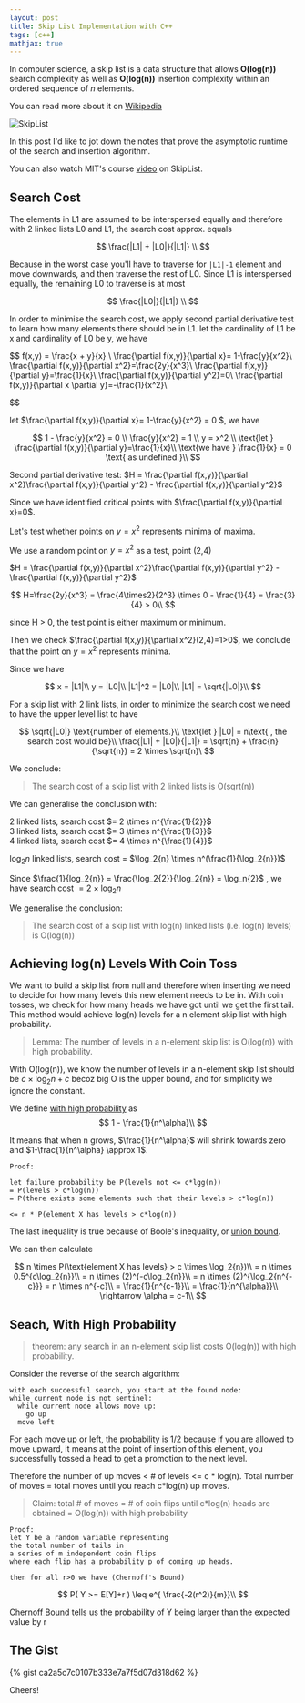 ```yaml
---
layout: post
title: Skip List Implementation with C++
tags: [c++]
mathjax: true
---
```


In computer science, a skip list is a data structure that allows <strong>O(log(n))</strong> search complexity as well as <strong>O(log(n))</strong> insertion complexity within an ordered sequence of <i>n</i> elements.

You can read more about it on [Wikipedia](https://en.wikipedia.org/wiki/Skip_list)

![SkipList](https://user-images.githubusercontent.com/44837996/57189085-903abc00-6f3c-11e9-8061-311bbc1d6604.png)

In this post I'd like to jot down the notes that prove the asymptotic runtime of the search and insertion algorithm.

You can also watch MIT's course [video](https://www.youtube.com/watch?v=2g9OSRKJuzM&t=2190s) on SkipList.

## Search Cost

The elements in L1 are assumed to be interspersed equally and therefore with 2 linked lists L0 and L1, the search cost approx. equals

$$
\frac{|L1| + |L0|}{|L1|} \\
$$

Because in the worst case you'll have to traverse for ```|L1|-1``` element and move downwards, and then traverse the rest of L0. Since L1 is interspersed equally, the remaining L0 to traverse is at most

$$
\frac{|L0|}{|L1|} \\
$$

In order to minimise the search cost, we apply second partial derivative test to learn how many elements there should be in L1. let the cardinality of L1 be x and cardinality of L0 be y, we have

$$
f(x,y) = \frac{x + y}{x} \\
\frac{\partial f(x,y)}{\partial x}= 1-\frac{y}{x^2}\\
\frac{\partial f(x,y)}{\partial x^2}=\frac{2y}{x^3}\\
\frac{\partial f(x,y)}{\partial y}=\frac{1}{x}\\
\frac{\partial f(x,y)}{\partial y^2}=0\\
\frac{\partial f(x,y)}{\partial x \partial y}=-\frac{1}{x^2}\\

$$

let $\frac{\partial f(x,y)}{\partial x}= 1-\frac{y}{x^2} = 0 $, we have

$$
1 - \frac{y}{x^2} = 0 \\
\frac{y}{x^2} = 1 \\
y = x^2 \\
\text{let } \frac{\partial f(x,y)}{\partial y}=\frac{1}{x}\\
\text{we have } \frac{1}{x} = 0 \text{ as undefined.}\\
$$




Second partial derivative test: $H = \frac{\partial f(x,y)}{\partial x^2}\frac{\partial f(x,y)}{\partial y^2} - \frac{\partial f(x,y)}{\partial y^2}$

Since we have identified critical points with $\frac{\partial f(x,y)}{\partial x}=0$.

Let's test whether points on $y = x^2$ represents minima of maxima.

We use a random point on $y = x^2$ as a test, point (2,4)

$H = \frac{\partial f(x,y)}{\partial x^2}\frac{\partial f(x,y)}{\partial y^2} - \frac{\partial f(x,y)}{\partial y^2}$


$$
H=\frac{2y}{x^3} = \frac{4\times2}{2^3} \times 0 - \frac{1}{4} = \frac{3}{4} > 0\\
$$

since H > 0, the test point is either maximum or minimum.

Then we check $\frac{\partial f(x,y)}{\partial x^2}(2,4)=1>0$, we conclude that the point on $y = x^2$ represents minima.


Since we have

$$
x = |L1|\\
y = |L0|\\
|L1|^2 = |L0|\\
|L1| = \sqrt{|L0|}\\
$$

For a skip list with 2 link lists, in order to minimize the search cost we need to have the upper level list to have

$$
\sqrt{|L0|} \text{number of elements.}\\
\text{let } |L0| = n\text{ , the search cost would be}\\
\frac{|L1| + |L0|}{|L1|} = \sqrt{n} + \frac{n}{\sqrt{n}} = 2 \times \sqrt{n}\
$$




We conclude:

> The search cost of a skip list with 2 linked lists is O(sqrt(n))

We can generalise the conclusion with:

2 linked lists, search cost $= 2 \times n^{\frac{1}{2}}$ <br/>
3 linked lists, search cost $= 3 \times n^{\frac{1}{3}}$ <br/>
4 linked lists, search cost $= 4 \times n^{\frac{1}{4}}$ <br/>

$\log_2{n}$ linked lists, search cost = $\log_2{n} \times n^(\frac{1}{\log_2{n}})$ <br/>

Since $\frac{1}{log_2{n}} = \frac{\log_2{2}}{\log_2{n}} = \log_n{2}$ , we have search cost $= 2 \times \log_2{n}$ <br/>


We generalise the conclusion:
> The search cost of a skip list with log(n) linked lists (i.e. log(n) levels) is O(log(n))

## Achieving log(n) Levels With Coin Toss
We want to build a skip list from null and therefore when inserting we need to decide for how many levels this new element needs to be in. With coin tosses, we check for how many heads we have got until we get the first tail. This method would achieve log(n) levels for a n element skip list with high probability.


> Lemma: The number of levels in a n-element skip list is O(log(n)) with high probability.

With O(log(n)), we know the number of levels in a n-element skip list should be $c \times \log_2{n} + c$ becoz big O is the upper bound, and for simplicity we ignore the constant.

We define <u>with high probability</u> as
$$
1 - \frac{1}{n^\alpha}\\
$$

It means that when n grows, $\frac{1}{n^\alpha}$ will shrink towards zero and $1-\frac{1}{n^\alpha} \approx 1$.
```
Proof:

let failure probability be P(levels not <= c*lgg(n))
= P(levels > c*log(n))
= P(there exists some elements such that their levels > c*log(n))

<= n * P(element X has levels > c*log(n))
```
The last inequality is true because of Boole's inequality, or [union bound](https://en.wikipedia.org/wiki/Boole%27s_inequality).

We can then calculate

$$
n \times P(\text{element X has levels} > c \times \log_2{n})\\
= n \times 0.5^{c\log_2{n}}\\
= n \times (2)^{-c\log_2{n}}\\
= n \times (2)^{\log_2{n^{-c}}}
= n \times n^{-c}\\
= \frac{1}{n^{c-1}}\\
= \frac{1}{n^{\alpha}}\\
\rightarrow \alpha = c-1\\
$$


## Seach, With High Probability

> theorem: any search in an n-element skip list costs O(log(n)) with high probability.

Consider the reverse of the search algorithm:
```
with each successful search, you start at the found node:
while current node is not sentinel:
  while current node allows move up:
    go up
  move left
```
For each move up or left, the probability is 1/2 because if you are allowed to move upward, it means at the point of insertion of this element, you successfully tossed a head to get a promotion to the next level.

Therefore the number of up moves < # of levels <= c * log(n).
Total number of moves = total moves until you reach c*log(n) up moves.

> Claim: total # of moves = # of coin flips until c*log(n) heads are obtained = O(log(n)) with high probability


```
Proof:
let Y be a random variable representing
the total number of tails in
a series of m independent coin flips
where each flip has a probability p of coming up heads.

then for all r>0 we have (Chernoff's Bound)
```
$$
P( Y >= E[Y]+r ) \leq e^{ \frac{-2(r^2)}{m}}\\
$$

[Chernoff Bound](https://en.wikipedia.org/wiki/Chernoff_bound) tells us the probability of Y being larger than the expected value by r

## The Gist

{% gist ca2a5c7c0107b333e7a7f5d07d318d62 %}

Cheers!
